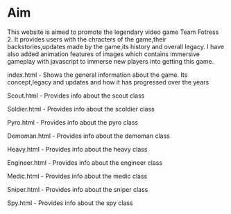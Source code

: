 # Aim

This website is aimed to promote the legendary video game Team Fotress 2. It provides users with the chracters of the game,their backstories,updates made by the game,its history and overall legacy. I have also added animation features of images which contains immersive gameplay with javascript to immerse new players into getting this game.


index.html - Shows the general information about the game. Its concept,legacy and updates and how it has progressed over the years

Scout.html - Provides info about the scout class

Soldier.html - Provides info about the scoldier class

Pyro.html - Provides info about the pyro class

Demoman.html - Provides info about the demoman class

Heavy.html - Provides info about the heavy class

Engineer.html - Provides info about the engineer class

Medic.html - Provides info about the medic class

Sniper.html - Provides info about the sniper class

Spy.html - Provides info about the spy class







